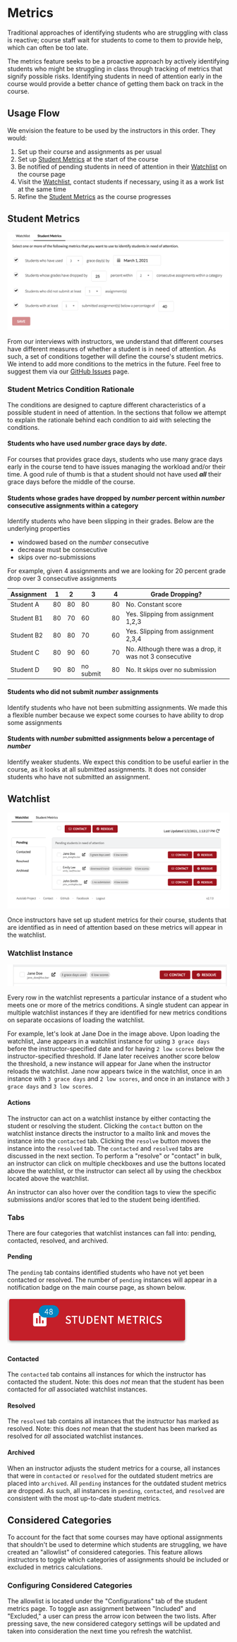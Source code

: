 # Metrics

Traditional approaches of identifying students who are struggling with class is reactive; course staff wait for students to come to them to provide help, which can often be too late.

The metrics feature seeks to be a proactive approach by actively identifying students who might be struggling in class through tracking of metrics that signify possible risks. Identifying students in need of attention early in the course would provide a better chance of getting them back on track in the course.


## Usage Flow

We envision the feature to be used by the instructors in this order. They would:

1. Set up their course and assignments as per usual
1. Set up [Student Metrics](#student-metrics) at the start of the course
1. Be notified of pending students in need of attention in their [Watchlist](#watchlist) on the course page
1. Visit the [Watchlist](#watchlist), contact students if necessary, using it as a work list at the same time
1. Refine the [Student Metrics](#student-metrics) as the course progresses

## Student Metrics

![Student Metrics](/images/student_metrics.png)

From our interviews with instructors, we understand that different courses have different measures of whether a student is in need of attention. As such, a set of conditions together will define the course's student metrics. We intend to add more conditions to the metrics in the future. Feel free to suggest them via our <a href="https://github.com/autolab/Autolab/issues" target="_blank">GitHub Issues</a> page.

### Student Metrics Condition Rationale

The conditions are designed to capture different characteristics of a possible student in need of attention. In the sections that follow we attempt to explain the rationale behind each condition to aid with selecting the conditions.

#### Students who have used *number* grace days by *date*.

For courses that provides grace days, students who use many grace days early in the course tend to have issues managing the workload and/or their time. A good rule of thumb is that a student should not have used _**all**_ their grace days before the middle of the course.

#### Students whose grades have dropped by *number* percent within *number* consecutive assignments within a category

Identify students who have been slipping in their grades. Below are the underlying properties

- windowed based on the *number* consecutive 
- decrease must be consecutive
- skips over no-submissions

For example, given 4 assignments and we are looking for 20 percent grade drop over 3 consecutive assignments  

| Assignment | 1  | 2  | 3         | 4  | Grade Dropping?                                       |
|------------|----|----|-----------|----|-------------------------------------------------------|
| Student A  | 80 | 80 | 80        | 80 | No. Constant score                                    |
| Student B1 | 80 | 70 | 60        | 80 | Yes. Slipping from assignment 1,2,3                   |
| Student B2 | 80 | 80 | 70        | 60 | Yes. Slipping from assignment 2,3,4                   |
| Student C  | 80 | 90 | 60        | 70 | No. Although there was a drop, it was not 3 consecutive |
| Student D  | 90 | 80 | no submit | 80 | No. It skips over no submission                       |

#### Students who did not submit *number* assignments

Identify students who have not been submitting assignments. We made this a flexible number because we expect some courses to have ability to drop some assignments

#### Students with *number* submitted assignments below a percentage of *number*

Identify weaker students. We expect this condition to be useful earlier in the course, as it looks at all submitted assignments. It does not consider students who have not submitted an assignment.


## Watchlist

![Watchlist](/images/watchlist.png)

Once instructors have set up student metrics for their course, students that are identified as in need of attention based on these metrics will appear in the watchlist.

### Watchlist Instance

![Watchlist Instance](/images/watchlist_instance.png)

Every row in the watchlist represents a particular instance of a student who meets one or more of the metrics conditions. A single student can appear in multiple watchlist instances if they are identified for new metrics conditions on separate occasions of loading the watchlist. 

For example, let's look at Jane Doe in the image above. Upon loading the watchlist, Jane appears in a watchlist instance for using `3 grace days` before the instructor-specified date and for having `2 low scores` below the instructor-specified threshold. If Jane later receives another score below the threshold, a new instance will appear for Jane when the instructor reloads the watchlist. Jane now appears twice in the watchlist, once in an instance with `3 grace days` and `2 low scores`, and once in an instance with `3 grace days` and `3 low scores`.

#### Actions

The instructor can act on a watchlist instance by either contacting the student or resolving the student. Clicking the `contact` button on the watchlist instance directs the instructor to a mailto link and moves the instance into the `contacted` tab. Clicking the `resolve` button moves the instance into the `resolved` tab. The `contacted` and `resolved` tabs are discussed in the next section. To perform a "resolve" or "contact" in bulk, an instructor can click on multiple checkboxes and use the buttons located above the watchlist, or the instructor can select all by using the checkbox located above the watchlist.

An instructor can also hover over the condition tags to view the specific submissions and/or scores that led to the student being identified.

### Tabs

There are four categories that watchlist instances can fall into: pending, contacted, resolved, and archived.

#### Pending

The `pending` tab contains identified students who have not yet been contacted or resolved. The number of `pending` instances will appear in a notification badge on the main course page, as shown below. 

![Metrics Notification](/images/metrics_notification.png)

#### Contacted

The `contacted` tab contains all instances for which the instructor has contacted the student. Note: this does *not* mean that the student has been contacted for *all* associated watchlist instances.

#### Resolved

The `resolved` tab contains all instances that the instructor has marked as resolved. Note: this does *not* mean that the student has been marked as resolved for *all* associated watchlist instances.

#### Archived

When an instructor adjusts the student metrics for a course, all instances that were in `contacted` or `resolved` for the outdated student metrics are placed into `archived`. All `pending` instances for the outdated student metrics are dropped. As such, all instances in `pending`, `contacted`, and `resolved` are consistent with the most up-to-date student metrics.

## Considered Categories
To account for the fact that some courses may have optional assignments that shouldn't be used to determine which students are struggling, we have created an "allowlist" of considered categories. This feature allows instructors to toggle which categories of assignments should be included or excluded in metrics calculations.

### Configuring Considered Categories
The allowlist is located under the "Configurations" tab of the student metrics page. To toggle asn assignment between "Included" and "Excluded," a user can press the arrow icon between the two lists. After pressing save, the new considered category settings will be updated and taken into consideration the next time you refresh the watchlist.